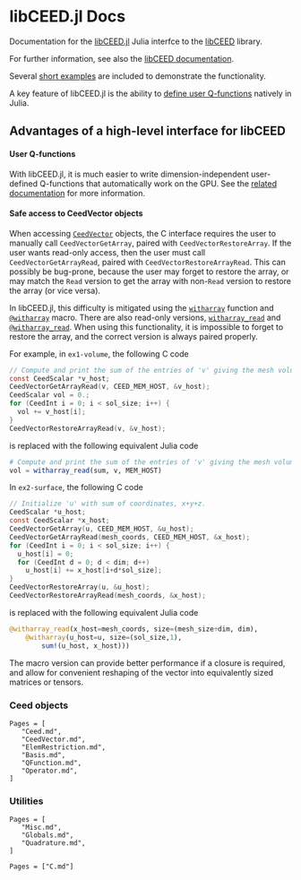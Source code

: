 # libCEED.jl Docs

Documentation for the [libCEED.jl](https://github.com/pazner/libCEED.jl) Julia
interfce to the [libCEED](https://github.com/ceed/libceed) library.

For further information, see also the [libCEED
documentation](https://libceed.readthedocs.io/).

Several [short examples](Examples.md) are included to demonstrate the
functionality.

A key feature of libCEED.jl is the ability to [define user
Q-functions](UserQFunctions.md) natively in Julia.

## Advantages of a high-level interface for libCEED


#### User Q-functions

With libCEED.jl, it is much easier to write dimension-independent user-defined
Q-functions that automatically work on the GPU. See the [related
documentation](UserQFunctions.md) for more information.

#### Safe access to CeedVector objects

When accessing [`CeedVector`](@ref) objects, the C interface requires the user
to manually call `CeedVectorGetArray`, paired with `CeedVectorRestoreArray`. If
the user wants read-only access, then the user must call
`CeedVectorGetArrayRead`, paired with `CeedVectorRestoreArrayRead`. This can
possibly be bug-prone, because the user may forget to restore the array, or may
match the `Read` version to get the array with non-`Read` version to restore the
array (or vice versa).

In libCEED.jl, this difficulty is mitigated using the [`witharray`](@ref)
function and [`@witharray`](@ref) macro. There are also read-only versions,
[`witharray_read`](@ref) and [`@witharray_read`](@ref). When using this
functionality, it is impossible to forget to restore the array, and the correct
version is always paired properly.

For example, in `ex1-volume`, the following C code
```c
// Compute and print the sum of the entries of 'v' giving the mesh volume.
const CeedScalar *v_host;
CeedVectorGetArrayRead(v, CEED_MEM_HOST, &v_host);
CeedScalar vol = 0.;
for (CeedInt i = 0; i < sol_size; i++) {
  vol += v_host[i];
}
CeedVectorRestoreArrayRead(v, &v_host);
```
is replaced with the following equivalent Julia code
```julia
# Compute and print the sum of the entries of 'v' giving the mesh volume.
vol = witharray_read(sum, v, MEM_HOST)
```

In `ex2-surface`, the following C code
```c
// Initialize 'u' with sum of coordinates, x+y+z.
CeedScalar *u_host;
const CeedScalar *x_host;
CeedVectorGetArray(u, CEED_MEM_HOST, &u_host);
CeedVectorGetArrayRead(mesh_coords, CEED_MEM_HOST, &x_host);
for (CeedInt i = 0; i < sol_size; i++) {
  u_host[i] = 0;
  for (CeedInt d = 0; d < dim; d++)
    u_host[i] += x_host[i+d*sol_size];
}
CeedVectorRestoreArray(u, &u_host);
CeedVectorRestoreArrayRead(mesh_coords, &x_host);
```
is replaced with the following equivalent Julia code
```julia
@witharray_read(x_host=mesh_coords, size=(mesh_size÷dim, dim),
    @witharray(u_host=u, size=(sol_size,1),
        sum!(u_host, x_host)))
```
The macro version can provide better performance if a closure is required, and
allow for convenient reshaping of the vector into equivalently sized matrices
or tensors.

### Ceed objects
```@contents
Pages = [
   "Ceed.md",
   "CeedVector.md",
   "ElemRestriction.md",
   "Basis.md",
   "QFunction.md",
   "Operator.md",
]
```

### Utilities
```@contents
Pages = [
   "Misc.md",
   "Globals.md",
   "Quadrature.md",
]
```

```@contents
Pages = ["C.md"]
```
